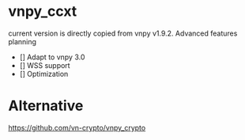 # vnpy_ccxt

current version is directly copied from vnpy v1.9.2.
Advanced features planning
* [] Adapt to vnpy 3.0
* [] WSS support
* [] Optimization  

# Alternative
https://github.com/vn-crypto/vnpy_crypto
